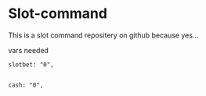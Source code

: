 # Slot-command
This is a slot command repositery on github because yes...


vars needed
```
slotbet: "0",


cash: "0",
```
